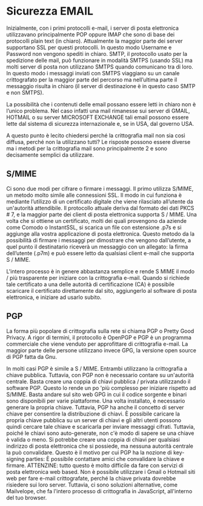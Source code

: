 # Sicurezza EMAIL

Inizialmente, con i primi protocolli e-mail, i server di posta elettronica utilizzavano principalmente POP oppure IMAP che sono di base dei protocolli plain text \(in chiaro\). Attualmente la maggior parte dei server supportano SSL per questi protocolli. In questo modo Username e Password non vengono spediti in chiaro. SMTP, il protocollo usato per la spedizione delle mail, può funzionare in modalità SMTPS \(usando SSL\) ma molti server di posta non utilizzano SMTPS quando comunicano tra di loro. In questo modo i messaggi inviati con SMTPS viaggiano su un canale crittografato per la maggior parte del percorso ma nell’ultima parte il messaggio risulta in chiaro \(il server di destinazione è in questo caso SMTP e non SMTPS\).

La possibilità che i contenuti delle email possano essere letti in chiaro non è l’unico problema. Nel caso infatti una mail rimanesse sui server di GMAIL, HOTMAIL o su server MICROSOFT EXCHANGE tali email possono essere lette dal sistema di sicurezza internazionale e, se in USA, dal governo USA.

A questo punto è lecito chiedersi perché la crittografia mail non sia così diffusa, perché non la utilizzano tutti? Le risposte possono essere diverse ma i metodi per la crittografia mail sono principalmente 2 e sono decisamente semplici da utilizzare.

## S/MIME

Ci sono due modi per cifrare o firmare i messaggi. Il primo utilizza S/MIME, un metodo molto simile alle connessioni SSL. Il modo in cui funziona è mediante l’utilizzo di un certificato digitale che viene rilasciato all’utente da un'autorità attendibile. Il protocollo attuale deriva dal formato dei dati PKCS \# 7, e la maggior parte dei client di posta elettronica supporta S / MIME. Una volta che si ottiene un certificato, molti dei quali provengono da aziende come Comodo o InstantSSL, si scarica un file con estensione .p7s e si aggiunge alla vostra applicazione di posta elettronica. Questo metodo da la possibilità di firmare i messaggi per dimostrare che vengono dall’utente, a quel punto il destinatario riceverà un messaggio con un allegato: la firma dell’utente \(.p7m\) e può essere letto da qualsiasi client e-mail che supporta S / MIME.

L'intero processo è in genere abbastanza semplice e rende S MIME il modo / più trasparente per iniziare con la crittografia e-mail. Quando si richiede tale certificato a una delle autorità di certificazione \(CA\) è possibile scaricare il certificato direttamente dal sito, aggiungerlo al software di posta elettronica, e iniziare ad usarlo subito.

## PGP

La forma più popolare di crittografia sulla rete si chiama PGP o Pretty Good Privacy. A rigor di termini, il protocollo è OpenPGP e PGP è un programma commerciale che viene venduto per approfittare di crittografia e-mail. La maggior parte delle persone utilizzano invece GPG, la versione open source di PGP fatta da Gnu.

In molti casi PGP è simile a S / MIME. Entrambi utilizzano la crittografia a chiave pubblica. Tuttavia, con PGP non è necessario contare su un'autorità centrale. Basta creare una coppia di chiavi pubblica / privata utilizzando il software PGP. Questo lo rende un po 'più complesso per iniziare rispetto ad S/MIME. Basta andare sul sito web GPG in cui il codice sorgente e binari sono disponibili per varie piattaforme. Una volta installato, è necessario generare la propria chiave. Tuttavia, PGP ha anche il concetto di server chiave per consentire la distribuzione di chiavi. È possibile caricare la propria chiave pubblica su un server di chiavi e gli altri utenti possono quindi cercare tale chiave e scaricarla per inviare messaggi cifrati. Tuttavia, poiché le chiavi sono auto-generate, non c'è modo di sapere se una chiave è valida o meno. Si potrebbe creare una coppia di chiavi per qualsiasi indirizzo di posta elettronica che si possiede, ma nessuna autorità centrale la può convalidare. Questo è il motivo per cui PGP ha la nozione di key-signing parties: È possibile contattare amici che convalidare la chiave e firmare. ATTENZINE: tutto questo è molto difficile da fare con servizi di posta elettronica web based. Non è possibile utilizzare i Gmail o Hotmail siti web per fare e-mail crittografate, perché la chiave privata dovrebbe risiedere sui loro server. Tuttavia, ci sono soluzioni alternative, come Mailvelope, che fa l'intero processo di crittografia in JavaScript, all'interno del tuo browser.

